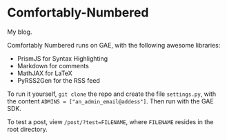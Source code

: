 Comfortably-Numbered
====================

My blog.

Comfortably Numbered runs on GAE, with the following awesome libraries:
- PrismJS for Syntax Highlighting
- Markdown for comments
- MathJAX for LaTeX
- PyRSS2Gen for the RSS feed

To run it yourself, `git clone` the repo and create the file `settings.py`, with the content `ADMINS = ["an_admin_email@addess"]`. Then run with the GAE SDK.

To test a post, view `/post/?test=FILENAME`, where `FILENAME` resides in the root directory.